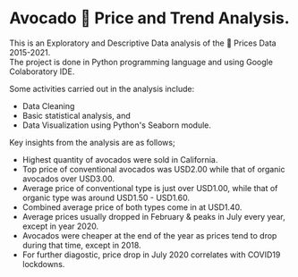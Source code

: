 # Avocado 🥑 Price and Trend Analysis.

This is an Exploratory and Descriptive Data analysis of the :avocado: Prices Data 2015-2021. <br >
The project is done in Python programming language and using Google Colaboratory IDE.

Some activities carried out in the analysis include:
- Data Cleaning
- Basic statistical analysis, and 
- Data Visualization using Python's Seaborn module.


Key insights from the analysis are as follows;

- Highest quantity of avocados were sold in California.
- Top price of conventional avocados was USD2.00 while that of organic avocados over USD3.00.
- Average price of conventional type is just over USD1.00, while that of organic type was around USD1.50 - USD1.60.
- Combined average price of both types come in at USD1.40.
- Average prices usually dropped in February & peaks in July every year, except in year 2020.
- Avocados were cheaper at the end of the year as prices tend to drop during that time, except in 2018.
- For further diagostic, price drop in July 2020 correlates with COVID19 lockdowns. 
